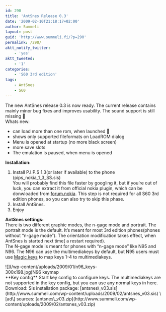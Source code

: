 ```yaml
---
id: 290
title: 'AntSnes Release 0.3'
date: '2009-02-10T21:18:17+02:00'
author: Summeli
layout: post
guid: 'http://www.summeli.fi/?p=290'
permalink: /290/
aktt_notify_twitter:
    - 'yes'
aktt_tweeted:
    - '1'
categories:
    - 'S60 3rd edition'
tags:
    - AntSnes
    - S60
---
```


The new AntSnes release 0.3 is now ready. The current release contains mainly minor bug fixes and improves usability. The sound support is still missing 🙁  
Whats new:

- can load more than one rom, when launched 🙂
- shows only supported fileformats on LoadROM dialog
- Menu is opened at startup (no more black screen)
- more save slots
- The emulation is paused, when menu is opened

**Installation:**

1. Install P.I.P.S 1.3(or later if available) to the phone (pips\_nokia\_1\_3\_SS.sis)  
    You will probably find this file faster by googling it, but if you’re out of luck, you can extract it from official nokia plugin, which can be donwloaded from [forum.nokia](http://www.forum.nokia.com/info/sw.nokia.com/id/91d89929-fb8c-4d66-bea0-227e42df9053/Open_C_SDK_Plug-In.html#http://www.forum.nokia.com/info/sw.nokia.com/id/91d89929-fb8c-4d66-bea0-227e42df9053/Open_C_SDK_Plug-In.html). This step is not required for all S60 3rd edition phones, so you can also try to skip this phase.
2. Install AntSnes.
3. Enjoy

**AntSnes settings:**  
There is two different graphic modes, the n-gage mode and portrait. The portrait mode is the default. It’s meant for most 3rd edition phones(phones without “n-gage mode”). The orientation modification takes effect, when AntSnes is started next time( a restart required).  
The N-gage mode is meant for phones with “n-gage mode” like N95 and N96. The N96 can use the multimediakeys by default, but N95 users must use [Magic keys](http://www.symbian-freak.com/downloads/freeware/cat_s60_3rd/descriptions/systools/magic_keys_remap_and_extend_your_keyboard.htm) to map keys 1-4 to multimediakeys.

<div class="wp-caption alignnone" id="attachment_203" style="width: 310px">![](/wp-content/uploads/2009/01/n96_keys-300x198.jpg)N96 keymap

</div>**Key config**  
Start key config to configure keys. The multimediakeys are not supported in the key config, but you can use any normal keys in here.  
Download:  
Sis installation package: [antsnes\_v03.sis](http://www.summeli.com/wp-content/uploads/2009/02/antsnes_v03.sis)  
\[ad\]  
sources: [antsnes\_v03.zip](http://www.summeli.com/wp-content/uploads/2009/02/antsnes_v03.zip)